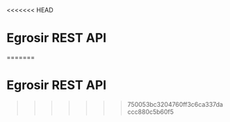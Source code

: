<<<<<<< HEAD
# Egrosir REST API
=======
# Egrosir REST API
>>>>>>> 750053bc3204760ff3c6ca337daccc880c5b60f5
